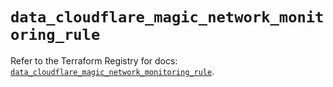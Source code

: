 # `data_cloudflare_magic_network_monitoring_rule`

Refer to the Terraform Registry for docs: [`data_cloudflare_magic_network_monitoring_rule`](https://registry.terraform.io/providers/cloudflare/cloudflare/5.10.1/docs/data-sources/magic_network_monitoring_rule).
